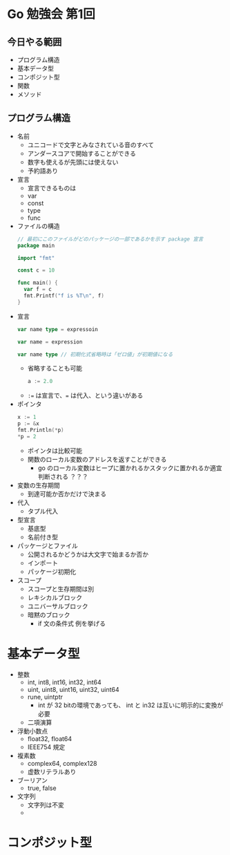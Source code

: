 # Go 勉強会 第1回
## 今日やる範囲
- プログラム構造
- 基本データ型
- コンポジット型
- 関数
- メソッド
## プログラム構造
- 名前
  - ユニコードで文字とみなされている音のすべて
  - アンダースコアで開始することができる
  - 数字も使えるが先頭には使えない
  - 予約語あり
- 宣言
  - 宣言できるものは
  - var
  - const
  - type
  - func
- ファイルの構造
  ```go
  // 最初にこのファイルがどのパッケージの一部であるかを示す package 宣言
  package main

  import "fmt"

  const c = 10

  func main() {
    var f = c
    fmt.Printf("f is %T\n", f)
  }
  ```
- 宣言
  ```go
  var name type = expressoin

  var name = expression

  var name type // 初期化式省略時は「ゼロ値」が初期値になる
  ```
  - 省略することも可能
    ```go
    a := 2.0
    ```
  - `:=` は宣言で、`=` は代入、という違いがある
- ポインタ
  ```go
  x := 1
  p := &x
  fmt.Println(*p)
  *p = 2
  ```
  - ポインタは比較可能
  - 関数のローカル変数のアドレスを返すことができる
    - go のローカル変数はヒープに置かれるかスタックに置かれるか適宜判断される ？？？
- 変数の生存期間
  - 到達可能か否かだけで決まる
- 代入
  - タプル代入
- 型宣言
  - 基底型
  - 名前付き型
- パッケージとファイル
  - 公開されるかどうかは大文字で始まるか否か
  - インポート
  - パッケージ初期化
- スコープ
  - スコープと生存期間は別
  - レキシカルブロック
  - ユニバーサルブロック
  - 暗黙のブロック
    - if 文の条件式 例を挙げる
# 基本データ型
- 整数
  - int, int8, int16, int32, int64
  - uint, uint8, uint16, uint32, uint64
  - rune, uintptr
    - int が 32 bitの環境であっても、 int と in32 は互いに明示的に変換が必要
  - 二項演算
- 浮動小数点
  - float32, float64
  - IEEE754 規定
- 複素数
  - complex64, complex128
  - 虚数リテラルあり
- ブーリアン
  - true, false
- 文字列
  - 文字列は不変
  -
# コンポジット型
